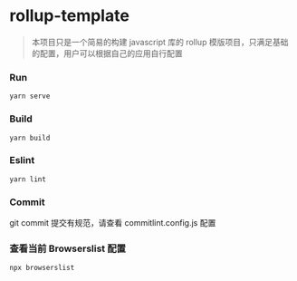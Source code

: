 # rollup-template

> 本项目只是一个简易的构建 javascript 库的 rollup 模版项目，只满足基础的配置，用户可以根据自己的应用自行配置

### Run

```
yarn serve
```

### Build

```
yarn build
```

### Eslint

```
yarn lint
```

### Commit

git commit 提交有规范，请查看 commitlint.config.js 配置

### 查看当前 Browserslist 配置

```
npx browserslist
```
